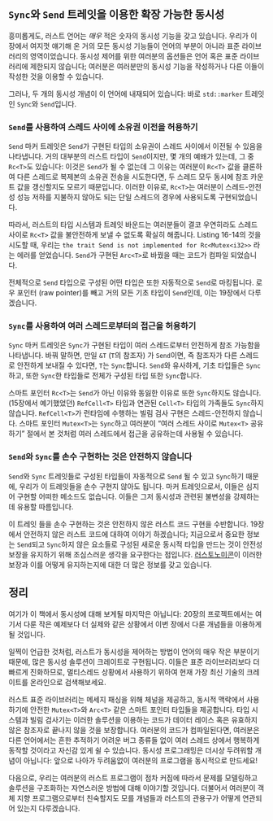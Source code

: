 ## `Sync`와 `Send` 트레잇을 이용한 확장 가능한 동시성

흥미롭게도, 러스트 언어는 *매우* 적은 숫자의 동시성 기능을 갖고 있습니다.
우리가 이 장에서 여지껏 얘기해 온 거의 모든 동시성 기능들이 언어의 부분이
아니라 표준 라이브러리의 영역이었습니다. 동시성 제어를 위한 여러분의 옵션들은
언어 혹은 표준 라이브러리에 제한되지 않습니다; 여러분은 여러분만의 동시성 기능을
작성하거나 다른 이들이 작성한 것을 이용할 수 있습니다.

그러나, 두 개의 동시성 개념이 이 언어에 내재되어 있습니다: 바로 `std::marker`
트레잇인 `Sync`와 `Send`입니다.

### `Send`를 사용하여 스레드 사이에 소유권 이전을 허용하기

`Send` 마커 트레잇은 `Send`가 구현된 타입의 소유권이 스레드 사이에서 이전될 수 있음을
나타냅니다. 거의 대부분의 러스트 타입이 `Send`이지만, 몇 개의 예왜가 있는데, 그 중
`Rc<T>`도 있습니다: 이것은 `Send`가 될 수 없는데 그 이유는 여러분이 `Rc<T>` 값을
클론하여 다른 스레드로 복제본의 소유권 전송을 시도한다면, 두 스레드 모두 동시에 참조
카운트 값을 갱신할지도 모르기 때문입니다. 이러한 이유로, `Rc<T>`는 여러분이
스레드-안전성 성능 저하를 지불하지 않아도 되는 단일 스레드의 경우에 사용되도록
구현되었습니다.

따라서, 러스트의 타입 시스템과 트레잇 바운드는 여러분들이 결코 우연히라도 스레드 사이로
`Rc<T>` 값을 불안전하게 보낼 수 없도록 확실히 해줍니다. Listing 16-14의 것을
시도할 때, 우리는 `the trait Send is not implemented for Rc<Mutex<i32>>`
라는 에러를 얻었습니다. `Send`가 구현된 `Arc<T>`로 바꿨을 때는 코드가 컴파일
되었습니다.

전체적으로 `Send` 타입으로 구성된 어떤 타입은 또한 자동적으로 `Send`로 마킹됩니다.
로우 포인터 (raw pointer)를 빼고 거의 모든 기초 타입이 `Send`인데, 이는
19장에서 다루겠습니다.

### `Sync`를 사용하여 여러 스레드로부터의 접근을 허용하기 

`Sync` 마커 트레잇은 `Sync`가 구현된 타입이 여러 스레드로부터 안전하게 참조
가능함을 나타냅니다. 바꿔 말하면, 만일 `&T` (`T`의 참조자) 가 `Send`이면,
즉 참조자가 다른 스레드로 안전하게 보내질 수 있다면, `T`는 `Sync`합니다.
`Send`와 유사하게, 기초 타입들은 `Sync`하고, 또한 `Sync`한 타입들로
전체가 구성된 타입 또한 `Sync`합니다.

스마트 포인터 `Rc<T>`는 `Send`가 아닌 이유와 동잃한 이유로 또한
`Sync`하지도 않습니다. (15장에서 예기했었던) `RefCell<T>` 타입과
연관된 `Cell<T>` 타입의 가족들도 `Sync`하지 않습니다.
`RefCell<T>`가 런타임에 수행하는 빌림 검사 구현은 스레드-안전하지
않습니다. 스마트 포인터 `Mutex<T>`는 `Sync`하고 여러분이 “여러
스레드 사이로 `Mutex<T>` 공유하기” 절에서 본 것처럼 여러 스레드에서
접근을 공유하는데 사용될 수 있습니다.

### `Send`와 `Sync`를 손수 구현하는 것은 안전하지 않습니다

`Send`와 `Sync` 트레잇들로 구성된 타입들이 자동적으로 `Send` 될 수 있고
`Sync`하기 때문에, 우리가 이 트레잇들을 손수 구현지 않아도 됩니다. 마커
트레잇으로서, 이들은 심지어 구현할 어떠한 메소드도 없습니다. 이들은 그저
동시성과 관련된 불변성을 강제하는데 유용할 따름입니다.

이 트레잇 들을 손수 구현하는 것은 안전하지 않은 러스트 코드 구현을 수반합니다.
19장에서 안전하지 않은 러스트 코드에 대하여 이야기 하겠습니다; 지금으로서
중요한 정보는 `Send`되고 `Sync`하지 않은 요소들로 구성된 새로운 동시적
타입을 만드는 것이 안전성 보장을 유지하기 위해 조심스러운 생각을 요구한다는
점입니다. [러스토노미콘]이 이러한 보장과 이를 어떻게 유지하는지에 대한
더 많은 정보를 갖고 있습니다.

[러스토노미콘]: https://doc.rust-lang.org/stable/nomicon/

## 정리

여기가 이 책에서 동시성에 대해 보게될 마지막은 아닙니다: 20장의 프로젝트에서는
여기서 다룬 작은 예제보다 더 실제와 같은 상황에서 이번 장에서 다룬 개념들을 이용하게
될 것입니다.

일찍이 언급한 것처럼, 러스트가 동시성을 제어하는 방법이 언어의 매우 작은
부분이기 때문에, 많은 동시성 솔루션이 크레이트로 구현됩니다. 이들은 표준
라이브러리보다 더 빠르게 진화하므로, 멀티스레드 상황에서 사용하기
위하여 현재 가장 최신 기술의 크레이트를 온라인으로
검색해보세요.

러스트 표준 라이브러리는 메세지 패싱을 위해 체널을 제공하고, 동시적
맥락에서 사용하기에 안전한 `Mutex<T>`와 `Arc<T>` 같은 스마트 포인터
타입들을 제공합니다. 타입 시스템과 빌림 검사기는 이러한 솔루션을 이용하는
코드가 데이터 레이스 혹은 유효하지 않은 참조자로 끝나지 않을 것을 보장합니다.
여러분의 코드가 컴파일된다면, 여러분은 다른 언어에서는 흔한 추적하기 어려운 버그
종류들 없이 여러 스레드 상에서 행복하게 동작할 것이라고 자신감 있게 쉴 수 있습니다.
동시성 프로그래밍은 더시상 두려워할 개념이 아닙니다: 앞으로 나아가
두려움없이 여러분의 프로그램을 동시적으로 만드세요!

다음으로, 우리는 여러분의 러스트 프로그램이 점차 커짐에 따라서 문제를 모델링하고 솔루션을
구조화하는 자연스러운 방법에 대해 이야기할 것입니다. 더불어서 여러분이 객체 지향 프로그램으로부터
친숙할지도 모를 개념들과 러스트의 관용구가 어떻게 연관되어 있는지 다루겠습니다.
